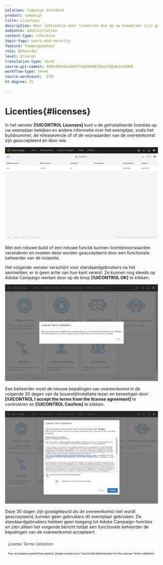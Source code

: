```yaml
---
solution: Campaign Standard
product: campaign
title: Licenties
description: Meer informatie over licenties die op uw exemplaar zijn geïnstalleerd.
audience: administration
content-type: reference
topic-tags: users-and-security
feature: Toegangsbeheer
role: Beheerder
level: Ervaren
translation-type: tm+mt
source-git-commit: 088b49931ee5047fa6b949813ba17654b1e10d60
workflow-type: tm+mt
source-wordcount: '173'
ht-degree: 1%

---
```



# Licenties{#licenses}

In het venster **[!UICONTROL Licenses]** kunt u de geïnstalleerde licenties op uw exemplaar bekijken en andere informatie over het exemplaar, zoals het buildnummer, de releaseversie of of de voorwaarden van de overeenkomst zijn geaccepteerd en door wie.

![](assets/license_1.png)

Met een nieuwe build of een nieuwe functie kunnen licentievoorwaarden veranderen en moeten deze worden geaccepteerd door een functionele beheerder van de instantie.

Het volgende venster verschijnt voor standaardgebruikers na het aanmelden, er is geen actie van hun kant vereist. Ze kunnen nog steeds op Adobe Campaign werken door op de knop **[!UICONTROL OK]** te klikken.

![](assets/license_2.png)

Een beheerder moet de nieuwe bepalingen van overeenkomst in de volgende 30 dagen van de bouwstijlinstallatie lezen en bevestigen door **[!UICONTROL I accept the terms from the license agreement]** te controleren en **[!UICONTROL Confirm]** te klikken.

![](assets/license_3.png)

Deze 30 dagen zijn goedgekeurd als de overeenkomst niet wordt geaccepteerd, kunnen geen gebruikers dit exemplaar gebruiken. De standaardgebruikers hebben geen toegang tot Adobe Campaign-functies en zien alleen het volgende bericht totdat een functionele beheerder de bepalingen van de overeenkomst accepteert.

![](assets/license_4.png)

